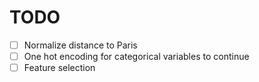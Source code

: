 # TODO
- [ ] Normalize distance to Paris
- [ ] One hot encoding for categorical variables to continue
- [ ] Feature selection